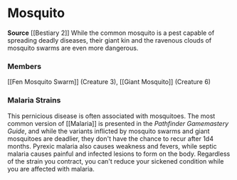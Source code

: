﻿---
creature_family: Mosquito
id: '142'
name: Mosquito
rarity: Common
source: '[[DATABASE/source/Bestiary 2|Bestiary 2]]'
trait: null
type: Creature Family

---
# Mosquito

**Source** [[Bestiary 2]] 
While the common mosquito is a pest capable of spreading deadly diseases, their giant kin and the ravenous clouds of mosquito swarms are even more dangerous.

### Members

[[Fen Mosquito Swarm]] (Creature 3), [[Giant Mosquito]] (Creature 6)

###  Malaria Strains

This pernicious disease is often associated with mosquitoes. The most common version of [[Malaria]] is presented in the _Pathfinder Gamemastery Guide_, and while the variants inflicted by mosquito swarms and giant mosquitoes are deadlier, they don't have the chance to recur after 1d4 months. Pyrexic malaria also causes weakness and fevers, while septic malaria causes painful and infected lesions to form on the body. Regardless of the strain you contract, you can't reduce your sickened condition while you are affected with malaria.